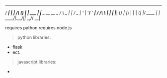    _____      _                        _ 
  / ____|    | |                 /\   (_)
 | |     ___ | |__  _ __ __ _   /  \   _ 
 | |    / _ \| '_ \| '__/ _` | / /\ \ | |
 | |___| (_) | |_) | | | (_| |/ ____ \| |
  \_____\___/|_.__/|_|  \__,_/_/    \_\_|


requires python
requires node.js

> python libraries:
* flask
* ect.

> javascript libraries:
* 
